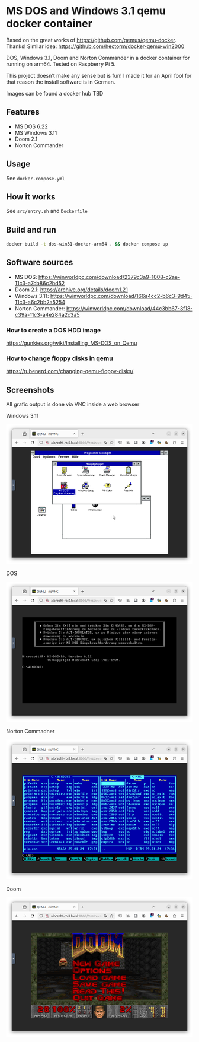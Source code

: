 # MS DOS and Windows 3.1 qemu docker container

Based on the great works of https://github.com/qemus/qemu-docker. Thanks!
Similar idea: https://github.com/hectorm/docker-qemu-win2000

DOS, Windows 3.1, Doom and Norton Commander in a docker container for running on arm64. Tested on Raspberry Pi 5.

This project doesn't make any sense but is fun! I made it for an April fool for that reason the install software is in German.

Images can be found a docker hub  TBD

## Features

 - MS DOS 6.22
 - MS Windows 3.11
 - Doom 2.1
 - Norton Commander

## Usage

See `docker-compose.yml`

## How it works
See `src/entry.sh` and `Dockerfile`

## Build and run

```bash
docker build -t dos-win31-docker-arm64 . && docker compose up
```

## Software sources

* MS DOS: https://winworldpc.com/download/2379c3a9-1008-c2ae-11c3-a7cb86c2bd52
* Doom 2.1: https://archive.org/details/doom1.21
* Windows 3.11: https://winworldpc.com/download/166a4cc2-b6c3-9d45-11c3-a6c2bb2a5254
* Norton Commander: https://winworldpc.com/download/44c3bb67-3f18-c39a-11c3-a4e284a2c3a5

### How to create a DOS HDD image

https://gunkies.org/wiki/Installing_MS-DOS_on_Qemu

### How to change floppy disks in qemu

https://rubenerd.com/changing-qemu-floppy-disks/

## Screenshots

All grafic output is done via VNC inside a web browser

Windows 3.11

![Windows 3.11](pictures/qemu-docker-dos-win31.png)

DOS

![MS DOS 6.22](pictures/qemu-docker-dos.png)

Norton Commadner

![Norton Commander](pictures/qemu-docker-dos-nc.png)

Doom

![DOOM](pictures/qemu-docker-dos-doom.png)
